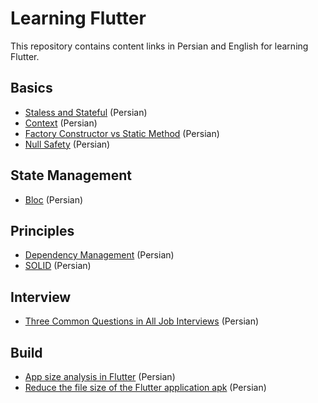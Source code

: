 # Learning Flutter

This repository contains content links in Persian and English for learning Flutter.

## Basics
- [Staless and Stateful](https://vrgl.ir/PKsgS) (Persian)
- [Context](https://vrgl.ir/hb8yD) (Persian)
- [Factory Constructor vs Static Method](https://vrgl.ir/uTF8S) (Persian)
- [Null Safety](https://vrgl.ir/5j891) (Persian)

## State Management
- [Bloc](https://vrgl.ir/nap9M) (Persian)

## Principles
- [Dependency Management](https://vrgl.ir/z8xDz) (Persian)
- [SOLID](https://vrgl.ir/G52RF) (Persian)

## Interview
- [Three Common Questions in All Job Interviews](https://vrgl.ir/D7kwt) (Persian)

## Build
- [App size analysis in Flutter](https://vrgl.ir/hJFsd) (Persian)
- [Reduce the file size of the Flutter application apk](https://vrgl.ir/UrS7I) (Persian)



